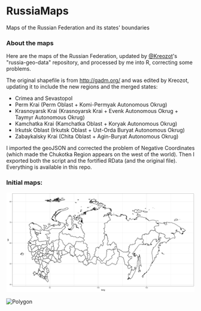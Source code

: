 # RussiaMaps
Maps of the Russian Federation and its states' boundaries

### About the maps

Here are the maps of the Russian Federation, updated by [@Kreozot](https://github.com/Kreozot/russian-geo-data)'s "russia-geo-data" repository, and processed by me into R, correcting some problems. 

The original shapefile is from http://gadm.org/ and was edited by Kreozot, updating it to include the new regions and the merged states:

- Crimea and Sevastopol
- Perm Krai (Perm Oblast + Komi-Permyak Autonomous Okrug)
- Krasnoyarsk Krai (Krasnoyarsk Krai + Evenk Autonomous Okrug + Taymyr Autonomous Okrug)
- Kamchatka Krai (Kamchatka Oblast + Koryak Autonomous Okrug)
- Irkutsk Oblast (Irkutsk Oblast + Ust-Orda Buryat Autonomous Okrug)
- Zabaykalsky Krai (Chita Oblast + Agin-Buryat Autonomous Okrug)

I imported the geoJSON and corrected the problem of Negative Coordinates (which made the Chukotka Region appears on the west of the world). Then I exported both the script and the fortified RData (and the original file). Everything is available in this repo. 

### Initial maps: 

![Path](png/map_path.png)

![Polygon](png/map_polygon.png)